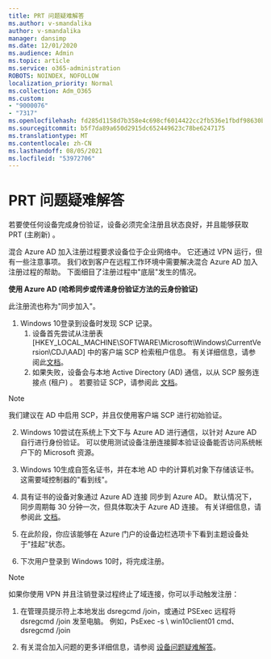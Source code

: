 ```yaml
---
title: PRT 问题疑难解答
ms.author: v-smandalika
author: v-smandalika
manager: dansimp
ms.date: 12/01/2020
ms.audience: Admin
ms.topic: article
ms.service: o365-administration
ROBOTS: NOINDEX, NOFOLLOW
localization_priority: Normal
ms.collection: Adm_O365
ms.custom:
- "9000076"
- "7317"
ms.openlocfilehash: fd285d1158d7b358e4c698cf6014422cc2fb536e1fbdf98630bebda359f9c553
ms.sourcegitcommit: b5f7da89a650d2915dc652449623c78be6247175
ms.translationtype: MT
ms.contentlocale: zh-CN
ms.lasthandoff: 08/05/2021
ms.locfileid: "53972706"
---
```

# <a name="troubleshoot-prt-issue"></a>PRT 问题疑难解答

若要使任何设备完成身份验证，设备必须完全注册且状态良好，并且能够获取 PRT (主刷新) 。

混合 Azure AD 加入注册过程要求设备位于企业网络中。 它还通过 VPN 运行，但有一些注意事项。 我们收到客户在远程工作环境中需要解决混合 Azure AD 加入注册过程的帮助。 下面细目了注册过程中"底层"发生的情况。

**使用 Azure AD (哈希同步或传递身份验证方法的云身份验证)**

此注册流也称为"同步加入"。

1. Windows 10登录到设备时发现 SCP 记录。
    1. 设备首先尝试从注册表 [HKEY_LOCAL_MACHINE\SOFTWARE\Microsoft\Windows\CurrentVersion\CDJ\AAD] 中的客户端 SCP 检索租户信息。 有关详细信息，请参阅此[文档](https://docs.microsoft.com/azure/active-directory/devices/hybrid-azuread-join-control)。
    2. 如果失败，设备会与本地 Active Directory (AD) 通信，以从 SCP 服务连接点 (租户) 。 若要验证 SCP，请参阅此 [文档](https://docs.microsoft.com/azure/active-directory/devices/hybrid-azuread-join-manual#configure-a-service-connection-point)。 

> [!NOTE]
> 我们建议在 AD 中启用 SCP，并且仅使用客户端 SCP 进行初始验证。

2. Windows 10尝试在系统上下文下与 Azure AD 进行通信，以针对 Azure AD 自行进行身份验证。 可以使用测试设备注册连接脚本验证设备能否访问系统帐户下的 Microsoft 资源。

3. Windows 10生成自签名证书，并在本地 AD 中的计算机对象下存储该证书。 这需要域控制器的"看到线"。

4. 具有证书的设备对象通过 Azure AD 连接 同步到 Azure AD。 默认情况下，同步周期每 30 分钟一次，但具体取决于 Azure AD 连接。 有关详细信息，请参阅此 [文档](https://docs.microsoft.com/azure/active-directory/hybrid/how-to-connect-sync-configure-filtering#organizational-unitbased-filtering)。

5. 在此阶段，你应该能够在 Azure 门户的设备边栏选项卡下看到主题设备处于"挂起"状态。

6. 下次用户登录到 Windows 10时，将完成注册。 

> [!NOTE]
> 如果你使用 VPN 并且注销登录过程终止了域连接，你可以手动触发注册：
 1. 在管理员提示符上本地发出 dsregcmd /join，或通过 PSExec 远程将 dsregcmd /join 发至电脑。 例如，PsExec -s \\ win10client01 cmd、 dsregcmd /join

 2. 有关混合加入问题的更多详细信息，请参阅 [设备问题疑难解答](https://techcommunity.microsoft.com/t5/azure-active-directory-identity/azure-ad-mailbag-frequent-questions-about-using-device-based/ba-p/1257344)。
